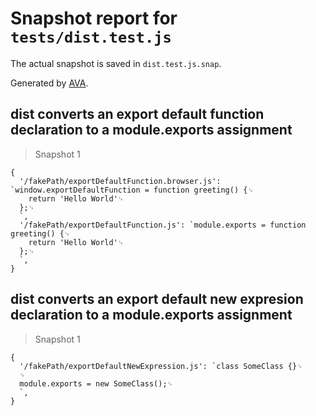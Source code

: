 # Snapshot report for `tests/dist.test.js`

The actual snapshot is saved in `dist.test.js.snap`.

Generated by [AVA](https://ava.li).

## dist converts an export default function declaration to a module.exports assignment

> Snapshot 1

    {
      '/fakePath/exportDefaultFunction.browser.js': `window.exportDefaultFunction = function greeting() {␊
        return 'Hello World'␊
      };␊
      `,
      '/fakePath/exportDefaultFunction.js': `module.exports = function greeting() {␊
        return 'Hello World'␊
      };␊
      `,
    }

## dist converts an export default new expresion declaration to a module.exports assignment

> Snapshot 1

    {
      '/fakePath/exportDefaultNewExpression.js': `class SomeClass {}␊
      ␊
      module.exports = new SomeClass();␊
      `,
    }
